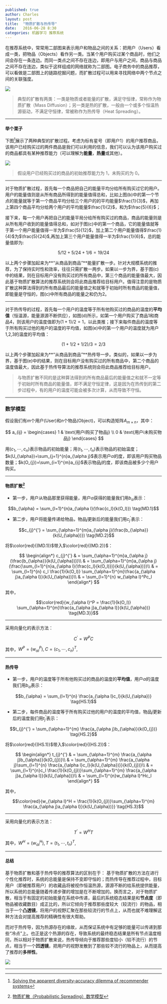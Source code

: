 ```yaml
---
published: true
author: Charles
layout: post
title:  "物质扩散与热传导"
date:   2016-06-28 8:30
categories: 机器学习 推荐系统
---
```


在推荐系统中，常常用二部图来表示用户和物品之间的关系：把用户（Users）看成一类，把物品（Objects）看作另一类。当某个用户购买过某个商品时，他们之间会存在一条连边。而同一类点之间不存在连边，即用户与用户之间，商品与商品之间不存在连边，类似于这样组成的网络就称为二部图。电子商务中的商品推荐，可以看做是二部图上的链路挖掘问题，而扩散过程可以用来寻找网络中两个节点之间的关联强度。

![][2]

> 典型的扩散有两类：一类是物质或者能量的扩散，满足守恒律，常称作为物质扩散（Mass Diffusion）；另一类是热的扩散，一般由一个或多个恒温热源驱动，不满足守恒律，常被称作为热传导（Heat Spreading）。

---

#### 举个栗子

下图[^1]展示了两种典型的扩散过程。考虑为标有星号（即用户1）的用户推荐商品，该用户已经购买过的两件商品是我们可以利用的信息，我们可以认为该用户购买过的商品都具有某种推荐能力（可以理解为**能量**，**热量**或其他）。

![][1]

> 假设用户已经购买过的商品的初始推荐能力为 1，未购买的为 0。

---

对于物质扩散过程，首先每一个商品把自己的能量平均分给所有购买过它的用户。用户的能量值则是从所有商品所得到的能量值得总和，比如上图(b)中的第一个节点的能量就等于第一个商品平均分给三个用户的的平均能量$\frac{1}{3}$，再加上第四个商品平均分给两个用户的平均能量$\frac{1}{2}$，和为$\frac{5}{6}$；

接下来，每一个用户再把自己的能量平局分给所有购买过的商品，商品的能量则是从所有用户收到的能量值得总和，如对于图(c)中的第一个商品，它的能量值就等于第一个用户能量值得一半为$\frac{5}{12}$，加上第二个用户能量值得$\frac{1}{4}$为$\frac{5}{24}$,再加上第三个用户能量值得一半为$\frac{1}{6}$，总的能量值即为:

$$5/12 + 5/24 + 1/6 = 19/24$$

以上两个步骤加起来为**“从商品到商品”**能量扩散一步。针对大规模系统的推荐，为了保持实时性和效率，往往只需扩散一两步。如果以一步为界，基于图(c)中的结果，则在目标用户没有购买过的所有商品中，第三个商品的能量值最大，因此基于物质扩散算法的推荐系统则会将此商品推荐给目标用户。值得注意的是物质扩散这种算法得到的所有商品最后的能量值之和就等于初始时所有商品的能量值，即能量是守恒的，图(c)中所有商品的能量之和仍为2。

---

对于热传导的过程，首先每一个用户的温度等于所有他购买过的商品的温度的**平均值**（恒温源，能量源源不断供应），如图(d)所示，如第一个用户购买了商品1和商品4，则该用户的温度值即为$(1 + 1) / 2 = 1$，以此类推；接下来每件商品的温度等于所有购买过他的用户的温度的平均值，如图(e)中的第一个用户的温度就为用户1,2,3的温度的平均值：

$$(1 + 1/2 + 1/2)/3 = 2/3$$

以上两个步骤加起来为**“从商品到商品”**热传导一步。类似的，如果以一步为界，基于图(e)中的结果，则在目标用户没有购买过的所有商品中，第二个商品的温度值最大，因此基于热传导算法的推荐系统则会将此商品推荐给目标用户。

> 与物质扩散不同的是这种算法得到的所有商品最后的能量值之和就不一定等于初始时所有商品的能量值，即不满足守恒定律，这是因为在热传到的第二步过程中，有的用户的温度可能会被多次计算，从而导致不守恒。

---

### 数学模型

假设我们有$m$个用户(User)和$n$个物品(Object)，可以构造矩阵$A_{m\times n}$，其中：

$$
 a_{ij} =
 \begin{cases}
    1   &  \text{用户i购买了物品j} \\
    0   &  \text{用户i未购买物品j}
 \end{cases}
$$

用$(c_1,\cdots,c_n)$表示物品的初始能量；用$(t_1,\cdots,t_n)$表示物品的初始温度；$k(U_{\alpha})=\sum_{j=1}^{n}a_{\alpha j}$表示用户$\alpha$的度，即该用户购买物品数量；$k(O_{j})=\sum_{i=1}^{m}a_{ij}$表示物品$j$的度，即该商品被多少个用户购买。

---

#### 物质扩散[^2]

- 第一步，用户从物品那里获得能量，用户$\alpha$获得的能量我们用$b_{\alpha}$表示：

$$b_{\alpha} = \sum_{l=1}^{n}a_{\alpha l}(\frac{c_l}{k(O_l)}) \tag{MD.1}$$

- 第二步，用户将能量传递给物品，物品$j$更新后的能量我们用$c_{j}^{'}$表示：

$$c_{j}^{'} = \sum_{\alpha=1}^{m}a_{\alpha j}(\frac{b_{\alpha}}{k(U_{\alpha})}) \tag{MD.2}$$

将$\color{red}{(MD.1)}$带入$\color{red}{(MD.2)}$：

$$
\begin{align*}
c_{j}^{'} & = \sum_{\alpha=1}^{m}a_{\alpha j}(\frac{b_{\alpha}}{k(U_{\alpha})})\\
& = \sum_{\alpha=1}^{m}a_{\alpha j}(\frac{\sum_{l=1}^{n}a_{\alpha l}(\frac{c_l}{k(O_l)})}{k(U_{\alpha})})\\
& = \sum_{l=1}^{n} c_l \frac{1}{k(O_l)} \sum_{\alpha=1}^{m}\frac{a_{\alpha j}a_{\alpha l}}{k(U_{\alpha})}\\
& = \sum_{l=1}^{n} w_{\alpha l}^Pc_l
\end{align*}
$$

其中，

$$\color{red}{w_{\alpha l}^P = \frac{1}{k(O_l)} \sum_{\alpha=1}^{m}\frac{a_{\alpha j}a_{\alpha l}}{k(U_{\alpha})} \tag{MD.3}}$$

---

采用向量化的表示方法：

$$C^{'} = W^PC \tag{MD.4}$$

其中，$W^P = (w_{\alpha l}^P), C = (c_1,\cdots,c_n)^T,$

---

#### 热传导

- 第一步，用户的温度等于所有他购买过的商品的温度的**平均值**，用户$\alpha$的温度我们用$b_{\alpha}$表示：

$$b_{\alpha} = \sum_{l=1}^{n} \frac{a_{\alpha l}c_l}{k(U_{\alpha})} \tag{HS.1}$$

- 第二步，每件商品的温度等于所有购买过他的用户的温度的平均值，物品$j$更新后的温度我们用$t_{j}^{'}$表示：

$$t_{j}^{'} = \sum_{\alpha=1}^{m} \frac{a_{\alpha j}b_{\alpha}}{k(O_{j})} \tag{HS.2}$$

将$\color{red}{(HS.1)}$带入$\color{red}{(HS.2)}$：

$$
\begin{align*}
t_{j}^{'} & = \sum_{\alpha=1}^{m} \frac{a_{\alpha j}b_{\alpha}}{k(O_{j})}\\
& = \sum_{\alpha=1}^{m} \frac{a_{\alpha j}\sum_{l=1}^{n} \frac{a_{\alpha l}c_l}{k(U_{\alpha})}}{k(O_{j})}\\
& = \sum_{l=1}^{n}c_l \frac{1}{k(O_{j})}\sum_{\alpha=1}^{m} \frac{a_{\alpha j}a_{\alpha l}}{k(U_{\alpha})}\\
& = \sum_{l=1}^{n}w_{\alpha l}^Hc_l
\end{align*}
$$

其中，

$$\color{red}{w_{\alpha l}^H = \frac{1}{k(O_{j})}\sum_{\alpha=1}^{m} \frac{a_{\alpha j}a_{\alpha l}}{k(U_{\alpha})}} \tag{HS.3}$$

---

采用向量化的表示方法：

$$T^{'} = W^HT \tag{HS.4}$$

其中，$W^H = (w_{\alpha l}^H), T = (t_1,\cdots,t_n)^T,$

---

#### 总结

基于物质扩散和基于热传导的推荐算法的区别在于： 基于物质扩散的方法在进行个性化推荐时，系统的总能量是保持不变即守恒的；而热传导在推荐过程中，目标用户（即被推荐用户）的收藏品将被视作恒温热源，源源不断的给系统提供能量，所以系统的总能量随着传递步骤的增加是在不断增加的。换而言之，对于物质扩散，相当于有固定的初始能量在系统中传递，最后的系统稳态结果是和**节点度**（即物品被收藏数目）成正比的，所以它倾向于推荐那些度较大（较流行）的物品，相当于一个**凸透镜**，将用户的视野汇聚在那些较流行的节点上，从而也就不难理解这种方法会对提高推荐的精确性有很大帮助。

而对于热传导，因为热源存在的缘故，从而保证系统中有足够的能量可以传递到那些“冷点”上。也正是这个热源的存在，导致系统的最终稳态结果是所有节点温度相同，所以相对于物质扩散来说，热传导倾向于推荐那些度较小（较不流行）的节点，相当于一个**凹透镜**，把用户的视野发散到了那些较不流行的物品上，从而提高了推荐的**多样性**。

![][3]

[1]:http://7xjbdi.com1.z0.glb.clouddn.com/heat_spreading.png
[2]:http://7xjbdi.com1.z0.glb.clouddn.com/user_item.png?imageView2/2/w/300
[3]:http://7xjbdi.com1.z0.glb.clouddn.com/convex_concave.png

---

[^1]:[Solving the apparent diversity‐accuracy dilemma of recommender systems](http://www.ccast.ac.cn/workshop/network-2010/wenzhang/zt.pdf)
[^2]:[物质扩散（Probabilistic Spreading）数学模型](https://zr9558.com/2015/09/27/probabilisticandheat/)
